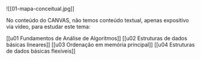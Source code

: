 ![[01-mapa-conceitual.jpg]]

No conteúdo do CANVAS, não temos conteúdo textual, apenas expositivo via vídeo, para estudar este tema:

[[u01 Fundamentos de Análise de Algoritmos]]
[[u02 Estruturas de dados básicas lineares]]
[[u03 Ordenação em memória principal]]
[[u04 Estruturas de dados básicas flexíveis]]